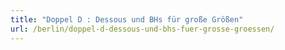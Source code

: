 ```yaml
---
title: "Doppel D : Dessous und BHs für große Größen"
url: /berlin/doppel-d-dessous-und-bhs-fuer-grosse-groessen/
---
```

